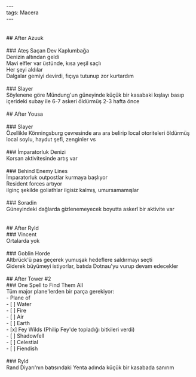 ---<br>tags: Macera<br>---<br><br><br>## After Azuuk<br><br>### Ateş Saçan Dev Kaplumbağa<br>Denizin altından geldi<br>Mavi elfler var üstünde, kısa yeşil saçlı<br>Her şeyi aldılar<br>Dalgalar gemiyi devirdi, fıçıya tutunup zor kurtardım<br><br>### Slayer<br>Söylenene göre Mündung'un güneyinde küçük bir kasabaki kışlayı basıp içerideki subay ile 6-7 askeri öldürmüş 2-3 hafta önce<br><br>## After Yousa<br><br>### Slayer<br>Özellikle Könningsburg çevresinde ara ara belirip local otoriteleri öldürmüş<br>local soylu, haydut şefi, zenginler vs<br><br>### İmparatorluk Denizi<br>Korsan aktivitesinde artış var<br><br>### Behind Enemy Lines<br>İmparatorluk outpostlar kurmaya başlıyor<br>Resident forces artıyor<br>ilginç şekilde goliathlar ilgisiz kalmış, umursamamışlar<br><br>### Soradin<br>Güneyindeki dağlarda gizlenemeyecek boyutta askerî bir aktivite var<br><br><br>## After Ryld<br>### Vincent<br>Ortalarda yok<br><br>### Goblin Horde<br>Altbrück'ü pas geçerek yumuşak hedeflere saldırmayı seçti<br>Giderek büyümeyi istiyorlar, batıda Dotnau'yu vurup devam edecekler<br><br>## After Tower #2<br>### One Spell to Find Them All<br>Tüm major plane'lerden bir parça gerekiyor:<br>- Plane of<br>	- [ ] Water<br>	- [ ] Fire<br>	- [ ] Air<br>	- [ ] Earth<br>- [x] Fey Wilds (Philip Fey'de topladığı bitkileri verdi)<br>- [ ] Shadowfell<br>- [ ] Celestial<br>- [ ] Fiendish<br><br>### Ryld<br>Rand Diyarı'nın batısındaki Yenta adında küçük bir kasabada sanırım